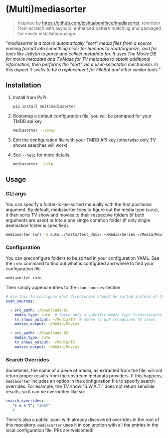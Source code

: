 # (Multi)mediasorter

> Inspired by https://github.com/joshuaboniface/mediasorter, rewritten from scratch with asyncio, enhanced pattern matching and packaged for easier installation/usage.

_"mediasorter is a tool to automatically "sort" media files from a source naming format
into something nicer for humans to read/organize, and for tools like Jellyfin to parse
and collect metadata for. It uses The Movie DB for movie metadata and TVMaze for
TV metadata to obtain additional information, then performs the "sort" via
a user-selectable mechanism. In this aspect it seeks to be a replacement for
FileBot and other similar tools."_

## Installation

1. Install from PyPI.

    ``` bash
    pip install multimediasorter
    ```
2. Bootstrap a default configuration file, you will be prompted for your TMDB api key.
    ``` bash
    mediasorter --setup
    ```
3. Edit the configuration file with your TMDB API key (otherwise only TV shows searches will work).
4. See `--help` for more details.
   ```bash
   mediasorter --help
   ```


## Usage

### CLI args
You can specify a folder-to-be-sorted manually with the first positional argument.
By default, mediasorter tries to figure out the media type (`auto`), it then sorts TV show
and movies to their respective folders (if both arguments are used) or into a one single
common folder (if only single destination folder is specified).
```bash
mediasorter sort -m auto ./tests/test_data/ ~/Media/Series ~/Media/Movies
 ```


### Configuration
You can preconfigure folders to be sorted in your configuration YAML. See the `info` command
to find out what is configured and where to find your configuration file.
```bash
mediasorter info
```
Then simply append entries to the `scan_sources` section 
```yaml
# Use this to configure what directories should be sorted instead of the CLI argument(s).
scan_sources:

  - src_path: ~/Downloads-01
    media_type: auto  # force only a specific media type tv/movie/auto
    tv_shows_output: ~/Media/TV  # where to put recognized TV shows
    movies_output: ~/Media/Movies

  - src_path: ~/Downloads-02
    media_type: auto
    tv_shows_output: ~/Media/TV
    movies_output: ~/Media/Movies
```

### Search Overrides

Sometimes, the name of a piece of media, as extracted from the file, will not return
proper results from the upstream metadata providers. If this happens, `mediasorter`
includes an option in the configuration file to specify search overrides.
For example, the TV show "S.W.A.T." does not return sensible results, so it
can be overridden like so:

``` yaml
search_overrides:
   "s w a t": "swat"
   # ...
```

There's also a public .yaml with already discovered overrides in the root of this repository.
`mediasorter` uses it in conjunction with all the entries in the local configuration file.
PRs are welcomed!

